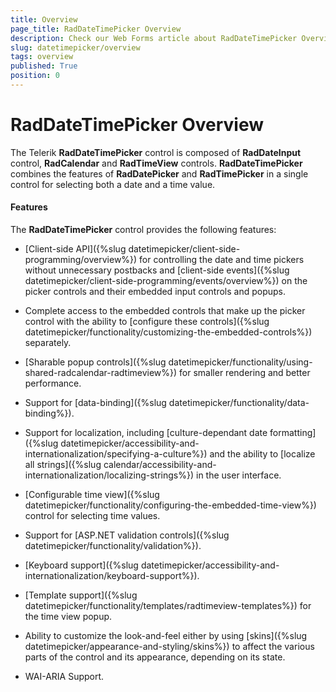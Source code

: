 ```yaml
---
title: Overview
page_title: RadDateTimePicker Overview
description: Check our Web Forms article about RadDateTimePicker Overview.
slug: datetimepicker/overview
tags: overview
published: True
position: 0
---
```


# RadDateTimePicker Overview


The Telerik **RadDateTimePicker** control is composed of **RadDateInput** control, **RadCalendar** and **RadTimeView** controls. **RadDateTimePicker** combines the features of **RadDatePicker** and **RadTimePicker** in a single control for selecting both a date and a time value.

#### Features

The **RadDateTimePicker** control provides the following features:

* [Client-side API]({%slug datetimepicker/client-side-programming/overview%}) for controlling the date and time pickers without unnecessary postbacks and [client-side events]({%slug datetimepicker/client-side-programming/events/overview%}) on the picker controls and their embedded input controls and popups.

* Complete access to the embedded controls that make up the picker control with the ability to [configure these controls]({%slug datetimepicker/functionality/customizing-the-embedded-controls%}) separately.

* [Sharable popup controls]({%slug datetimepicker/functionality/using-shared-radcalendar-radtimeview%}) for smaller rendering and better performance.

* Support for [data-binding]({%slug datetimepicker/functionality/data-binding%}).

* Support for localization, including [culture-dependant date formatting]({%slug datetimepicker/accessibility-and-internationalization/specifying-a-culture%}) and the ability to [localize all strings]({%slug calendar/accessibility-and-internationalization/localizing-strings%}) in the user interface.

* [Configurable time view]({%slug datetimepicker/functionality/configuring-the-embedded-time-view%}) control for selecting time values.

* Support for [ASP.NET validation controls]({%slug datetimepicker/functionality/validation%}).

* [Keyboard support]({%slug datetimepicker/accessibility-and-internationalization/keyboard-support%}).

* [Template support]({%slug datetimepicker/functionality/templates/radtimeview-templates%}) for the time view popup.

* Ability to customize the look-and-feel either by using [skins]({%slug datetimepicker/appearance-and-styling/skins%}) to affect the various parts of the control and its appearance, depending on its state.

* WAI-ARIA Support.


